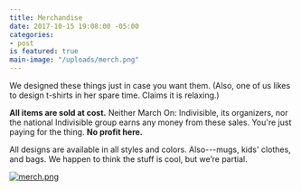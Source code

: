 ```yaml
---
title: Merchandise
date: 2017-10-15 19:08:00 -05:00
categories:
- post
is featured: true
main-image: "/uploads/merch.png"
---
```


We designed these things just in case you want them. (Also, one of us likes to design t-shirts in her spare time. Claims it is relaxing.) 

**All items are sold at cost.** Neither March On: Indivisible, its organizers, nor the national Indivisible group earns any money from these sales. You're just paying for the thing. **No profit here.**

All designs are available in all styles and colors. Also---mugs, kids' clothes, and bags. We happen to think the stuff is cool, but we’re partial.

[![merch.png](/uploads/merch.png)](https://www.redbubble.com/people/MarchOnKnoxCo/shop?asc=u)